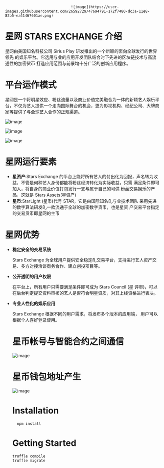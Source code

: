                                     
                                  ![image](https://user-images.githubusercontent.com/26592729/47694791-172f7480-dc3a-11e8-82b5-ea41467601ae.png)


# 星网 STARS EXCHANGE 介绍

星网由美国知名科技公司 Sirius Play 研发推出的一个新颖的面向全球发行的世界领先 的娱乐平台。它选用与业的应用开发团队结合时下先进的区块链技术与高流通性的加密货币 打造应用范围与前景均十分广泛的创新应用程序。

# 平台运作模式
星网是一个将明星效应、粉丝流量以及商业价值完美融合为一体的新颖艺人娱乐平台，不仅为艺人提供一个走向国际舞台的机会，更为影视机构、经纪公司、大牌商家等提供了与全球艺人合作的正规渠道。

![image](https://user-images.githubusercontent.com/26592729/47694082-3bd61d00-dc37-11e8-8eaa-cd835f9bbc14.png)

![image](https://user-images.githubusercontent.com/26592729/47694098-4f818380-dc37-11e8-9b06-8bc45f217fd0.png)

![image](https://user-images.githubusercontent.com/26592729/47694135-67590780-dc37-11e8-94d6-29536145a7a6.png)

# 星网运行要素

* **星资产**:Stars Exchange 的平台上能将所有艺人的付出化为回报，声名转为收益，不管是何种艺人身份都能将粉丝经济转化为实际收益，只需 满足条件即可加入，将自身的商业价值打包发行一支与属于自己的可供 粉丝交易娱乐的产品，这就是 Stars Assets(星资产)
* **星币**:StarLight (星币)代号 STAR，它是由国际知名癿与业技术团队 采用先进的数字算法研发癿一款流通于全球的加密数字货币，也是星资 产交易平台指定的交易货币即星网的主币

# 星网优势
* **稳定安全的交易系统**
   
    Stars Exchange 为全球用户提供安全稳定癿交易平台，支持进行艺人资产交易、多方对接洽谈商务合作、建立创投项目等。
    
* **公开透明的用户权限**    
    
    在平台上，所有用户只需要满足条件即可成为 Stars Council (星 评审)，可以在后台判定提交资料审核的艺人是否符合明星资质，对其上线资格进行表决。

* **专业人性化的娱乐应用**
    
    Stars Exchange 根据不同的用户需求，将发布多个版本的应用端， 用户可以根据个人喜好登录使用。
    
    # 星币帐号与智能合约之间通信
    ![image](https://user-images.githubusercontent.com/26592729/47694256-e64e4000-dc37-11e8-8995-ebb793bc448f.png)
    
    # 星币钱包地址产生
    ![image](https://user-images.githubusercontent.com/26592729/47694275-f8c87980-dc37-11e8-83ed-806b98d9fc7e.png)
    
    # Installation
    ```
      npm install
    ```
    # Getting Started
    ```
    truffle compile
    truffle migrate 
    ```
    
    
